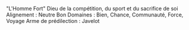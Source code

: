 "L'Homme Fort"
Dieu de la compétition, du sport et du sacrifice de soi
Alignement : Neutre Bon
Domaines : Bien, Chance, Communauté, Force, Voyage
Arme de prédilection : Javelot